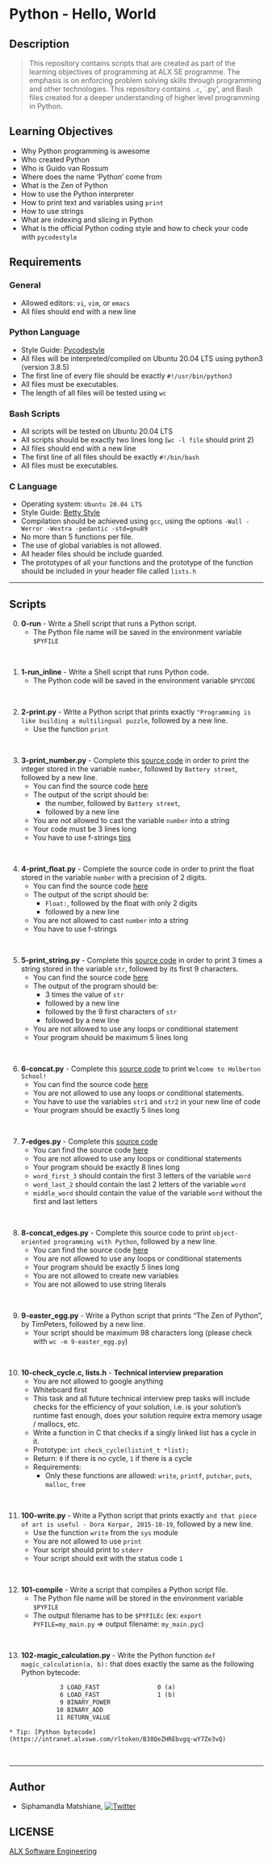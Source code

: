 # Python - Hello, World

## Description
> This repository contains scripts that are created as part of the learning objectives of programming at ALX SE programme. The emphasis is on enforcing problem solving skills through programming and other technologies. This repository contains `.c`, `.py', and Bash files created for a deeper understanding of higher level programming in Python.

## Learning Objectives
* Why Python programming is awesome
* Who created Python
* Who is Guido van Rossum
* Where does the name ‘Python’ come from
* What is the Zen of Python
* How to use the Python interpreter
* How to print text and variables using `print`
* How to use strings
* What are indexing and slicing in Python
* What is the official Python coding style and how to check your code with `pycodestyle`

## Requirements

### General
- Allowed editors: `vi`, `vim`, or `emacs`
- All files should end with a new line

### Python Language
- Style Guide: [Pycodestyle](https://intranet.alxswe.com/rltoken/UQ25jC6sA5XqZl6ZZIdAaw)
- All files will be interpreted/compiled on Ubuntu 20.04 LTS using python3 (version 3.8.5)
- The first line of every file should be exactly `#!/usr/bin/python3`
- All files must be executables.
- The length of all files will be tested using `wc`

### Bash Scripts
- All scripts will be tested on Ubuntu 20.04 LTS
- All scripts should be exactly two lines long (`wc -l file` should print 2)
- All files should end with a new line
- The first line of all files should be exactly `#!/bin/bash`
- All files must be executables.

### C Language
- Operating system: `Ubuntu 20.04 LTS`
- Style Guide: [Betty Style](https://github.com/alx-tools/Betty/tree/master)
- Compilation should be achieved using `gcc`, using the options `-Wall -Werror -Wextra -pedantic -std=gnu89`
- No more than 5 functions per file.
- The use of global variables is not allowed.
- All header files should be include guarded.
- The prototypes of all your functions and the prototype of the function should be included in your header file called `lists.h`

---
## Scripts
0. **0-run** - Write a Shell script that runs a Python script.
    * The Python file name will be saved in the environment variable `$PYFILE`
<br>

1. **1-run_inline** - Write a Shell script that runs Python code.
    * The Python code will be saved in the environment variable `$PYCODE`
<br>

2. **2-print.py** - Write a Python script that prints exactly `"Programming is like building a multilingual puzzle`, followed by a new line.
    * Use the function `print`
<br>

3. **3-print_number.py** - Complete this [source code](https://github.com/alx-tools/0x00.py/blob/master/3-print_number.py) in order to print the integer stored in the variable `number`, followed by `Battery street`, followed by a new line.
    * You can find the source code [here](https://github.com/alx-tools/0x00.py/blob/master/3-print_number.py)
    * The output of the script should be:
        * the number, followed by `Battery street`,
        * followed by a new line
    * You are not allowed to cast the variable `number` into a string
    * Your code must be 3 lines long
    * You have to use f-strings [tips](https://intranet.alxswe.com/rltoken/Ju0J8BxkuPX5yKZctyKfsQ)
<br>

4. **4-print_float.py** - Complete the source code in order to print the float stored in the variable `number` with a precision of 2 digits.
    * You can find the source code [here](https://github.com/alx-tools/0x00.py/blob/master/4-print_float.py)
    * The output of the script should be:
        * `Float:`, followed by the float with only 2 digits
        * followed by a new line
    * You are not allowed to cast `number` into a string
    * You have to use f-strings
<br>

5. **5-print_string.py** - Complete this [source code](https://github.com/alx-tools/0x00.py/blob/master/5-print_string.py) in order to print 3 times a string stored in the variable `str`, followed by its first 9 characters.
    * You can find the source code [here](https://github.com/alx-tools/0x00.py/blob/master/5-print_string.py)
    * The output of the program should be:
        * 3 times the value of `str`
        * followed by a new line
        * followed by the 9 first characters of `str`
        * followed by a new line
    * You are not allowed to use any loops or conditional statement
    * Your program should be maximum 5 lines long
<br>

6. **6-concat.py** - Complete this [source code](https://github.com/alx-tools/0x00.py/blob/master/6-concat.py) to print `Welcome to Holberton School!`
    * You can find the source code [here](https://github.com/alx-tools/0x00.py/blob/master/6-concat.py)
    * You are not allowed to use any loops or conditional statements.
    * You have to use the variables `str1` and `str2` in your new line of code
    * Your program should be exactly 5 lines long
<br>

7. **7-edges.py** - Complete this [source code](https://github.com/alx-tools/0x00.py/blob/master/7-edges.py)
    * You can find the source code [here](https://github.com/alx-tools/0x00.py/blob/master/7-edges.py)
    * You are not allowed to use any loops or conditional statements
    * Your program should be exactly 8 lines long
    * `word_first_3` should contain the first 3 letters of the variable `word`
    * `word_last_2` should contain the last 2 letters of the variable `word`
    * `middle_word` should contain the value of the variable `word` without the first and last letters
<br>

8. **8-concat_edges.py** - Complete this source code to print `object-oriented programming with Python`, followed by a new line.
    * You can find the source code [here](https://github.com/alx-tools/0x00.py/blob/master/8-concat_edges.py)
    * You are not allowed to use any loops or conditional statements
    * Your program should be exactly 5 lines long
    * You are not allowed to create new variables
    * You are not allowed to use string literals
<br>

9. **9-easter_egg.py** - Write a Python script that prints “The Zen of Python”, by TimPeters, followed by a new line.
    * Your script should be maximum 98 characters long (please check with `wc -m 9-easter_egg.py`)
<br>

10. **10-check_cycle.c, lists.h** - **Technical interview preparation**
    * You are not allowed to google anything
    * Whiteboard first
    * This task and all future technical interview prep tasks will include checks for the efficiency of your solution, i.e. is your solution’s runtime fast enough, does your solution require extra memory usage / mallocs, etc.
    * Write a function in C that checks if a singly linked list has a cycle in it.
    * Prototype: `int check_cycle(listint_t *list);`
    * Return: `0` if there is no cycle, `1` if there is a cycle
    * Requirements:
        * Only these functions are allowed: `write`, `printf`, `putchar`, `puts`, `malloc`, `free`
<br>

11. **100-write.py** - Write a Python script that prints exactly `and that piece of art is useful - Dora Korpar, 2015-10-19`, followed by a new line.
    * Use the function `write` from the `sys` module
    * You are not allowed to use `print`
    * Your script should print to `stderr`
    * Your script should exit with the status code `1`
<br>

12. **101-compile** - Write a script that compiles a Python script file.
    * The Python file name will be stored in the environment variable `$PYFILE`
    * The output filename has to be `$PYFILEc` (ex: `export PYFILE=my_main.py` => output filename: `my_main.pyc`)
<br>

13. **102-magic_calculation.py** - Write the Python function `def magic_calculation(a, b):` that does exactly the same as the following Python bytecode:
``` 3           0 LOAD_CONST               1 (98)
              3 LOAD_FAST                0 (a)
              6 LOAD_FAST                1 (b)
              9 BINARY_POWER
             10 BINARY_ADD
             11 RETURN_VALUE
```
    * Tip: [Python bytecode](https://intranet.alxswe.com/rltoken/B38QeZHREbvgq-wY7Ze3vQ)
<br>

---
## Author
* Siphamandla Matshiane, [![Twitter](http://i.imgur.com/wWzX9uB.png)](https://twitter.com/sbumatshiane916)

## LICENSE
[ALX Software Engineering](https://www.alxafrica.com/software-engineering/)
